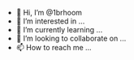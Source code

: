 - 👋 Hi, I’m @1brhoom
- 👀 I’m interested in ...
- 🌱 I’m currently learning ...
- 💞️ I’m looking to collaborate on ...
- 📫 How to reach me ...

<!---
1brhoom/1brhoom is a ✨ special ✨ repository because its `README.md` (this file) appears on your GitHub profile.
You can click the Preview link to take a look at your changes.
--->
